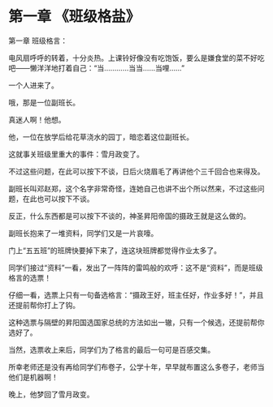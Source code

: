 # 第一章  《班级格盐》


第一章 班级格言：

电风扇呼呼的转着，十分炎热。上课铃好像没有吃饱饭，要么是嫌食堂的菜不好吃吧——懒洋洋地打着自己：“当…………当当……当哩……”

一个人进来了。

哦，那是一位副班长。

真迷人啊！他想。

他，一位在放学后给花草浇水的园丁，暗恋着这位副班长。

这就事关班级里重大的事件：雪月政变了。

不过这些问题，在此可以按下不谈，日后火烧眉毛了再讲他个三千回合也来得及。

副班长叫邓赵郑，这个名字非常奇怪，连她自己也讲不出个所以然来，不过这些问题，在此也可以按下不谈。

反正，什么东西都是可以按下不谈的，神圣昇阳帝国的摄政王就是这么做的。

副班长抱来了一堆资料，同学们又是一片哀嚎。

门上“五五班”的班牌快要掉下来了，连这块班牌都觉得作业太多了。

同学们接过“资料”一看，发出了一阵阵的雷鸣般的欢呼：这不是“资料”，而是班级格言的选票！

仔细一看，选票上只有一句备选格言：“摄政王好，班主任好，作业多好！”，并且还提前帮你打上了钩。

这种选票与隔壁的昇阳国选国家总统的方法如出一辙，只有一个候选，还提前帮你选好了。

当然，选票收上来后，同学们为了格言的最后一句可是百感交集。

所幸老师还是没有再给同学们布卷子，公学十年，早早就布置这么多卷子，老师当他们是机器啊！

晚上，他梦回了雪月政变。
